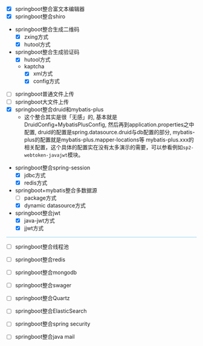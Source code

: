 - [x] springboot整合富文本编辑器
- [x] springboot整合shiro
- springboot整合生成二维码
    - [x] zxing方式
    - [x] hutool方式
- springboot整合生成验证码
    - [x] hutool方式
    - kaptcha
        - [x] xml方式
        - [x] config方式
- [ ] springboot普通文件上传
- [ ] springboot大文件上传
- [x] springboot整合druid和mybatis-plus
    - 这个整合其实是很「无感」的, 基本就是DruidConfig+MybatisPlusConfig, 然后再到application.properties之中配置, 
    druid的配置是spring.datasource.druid与db配置的部分, mybatis-plus的配置就是mybatis-plus.mapper-locations等
    mybatis-plus.xxx的相关配置，这个具体的配置实在没有太多演示的需要，可以参看例如`sp2-webtoken-javajwt`模块。
- springboot整合spring-session
    - [x] jdbc方式
    - [x] redis方式
- springboot+mybatis整合多数据源
    - [ ] package方式
    - [x] dynamic datasource方式
- springboot整合jwt
    - [x] java-jwt方式
    - [x] jjwt方式

<hr style='background-color:skyblue;height:1px;border:none;'/>

- [ ] springboot整合线程池

- [ ] springboot整合redis

- [ ] springboot整合mongodb

- [ ] springboot整合swager

- [ ] springboot整合Quartz

- [ ] springboot整合ElasticSearch

- [ ] springboot整合spring security

- [ ] springboot整合java mail
